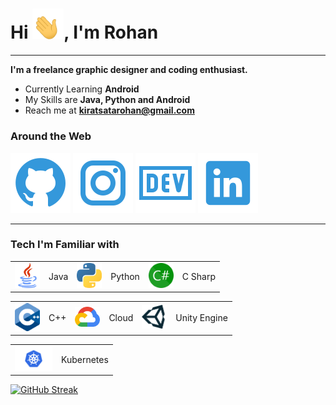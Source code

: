 <h1>Hi <img src="Data/wave.gif" width=50 >, I'm Rohan</h1>

---

**I'm a freelance graphic designer and coding enthusiast.**

- Currently Learning **Android**
- My Skills are **Java, Python and Android**
- Reach me at **kiratsatarohan@gmail.com**

### Around the Web

<img src="Data/github.svg"> <img src="Data/instagram.svg"> <img src="Data/devBlog.svg"> <img src="Data/linkedin.svg">

---

### Tech I'm Familiar with



|                                      |      |                                             |        |                                    |         |
| ------------------------------------ | ---- | ------------------------------------------- | ------ | ---------------------------------- | ------- |
| <img src="Data/java.png" width="40"> | Java | <img src="Data/python_logo.png" width="40"> | Python | <img src="Data/cs.png" width="40"> | C Sharp |


|                                          |     |                                                     |       |                                            |              |
| ---------------------------------------- | --- | --------------------------------------------------- | ----- | ------------------------------------------ | ------------ |
| <img src="Data/cpp_logo.png" width="40"> | C++ | <img src="Data/google-cloud-logo-5.png" width="40"> | Cloud | <img src="Data/unity_logo.png" width="40"> | Unity Engine |

|                                                      |            |
| ---------------------------------------------------- | ---------- |
| <img src="Data/Kubernetes-Logo.wine.png" width="60"> | Kubernetes |



[![GitHub Streak](https://github-readme-streak-stats.herokuapp.com/?user=rohan-kiratsata)](https://git.io/streak-stats)
